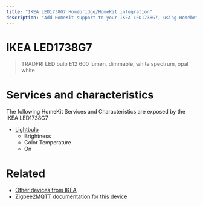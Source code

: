 ```yaml
---
title: "IKEA LED1738G7 Homebridge/HomeKit integration"
description: "Add HomeKit support to your IKEA LED1738G7, using Homebridge, Zigbee2MQTT and homebridge-z2m."
---
```

<!---
This file has been GENERATED using src/docgen/docgen.ts
DO NOT EDIT THIS FILE MANUALLY!
-->
# IKEA LED1738G7
> TRADFRI LED bulb E12 600 lumen, dimmable, white spectrum, opal white


# Services and characteristics
The following HomeKit Services and Characteristics are exposed by
the IKEA LED1738G7

* [Lightbulb](../../light.md)
  * Brightness
  * Color Temperature
  * On


# Related
* [Other devices from IKEA](../index.md#ikea)
* [Zigbee2MQTT documentation for this device](https://www.zigbee2mqtt.io/devices/LED1738G7.html)